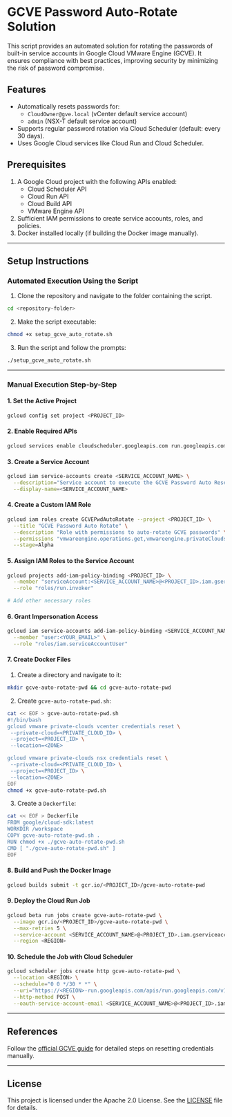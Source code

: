 # GCVE Password Auto-Rotate Solution

This script provides an automated solution for rotating the passwords of built-in service accounts in Google Cloud VMware Engine (GCVE). It ensures compliance with best practices, improving security by minimizing the risk of password compromise.

## Features
- Automatically resets passwords for:
  - `CloudOwner@gve.local` (vCenter default service account)
  - `admin` (NSX-T default service account)
- Supports regular password rotation via Cloud Scheduler (default: every 30 days).
- Uses Google Cloud services like Cloud Run and Cloud Scheduler.

## Prerequisites
1. A Google Cloud project with the following APIs enabled:
   - Cloud Scheduler API
   - Cloud Run API
   - Cloud Build API
   - VMware Engine API
2. Sufficient IAM permissions to create service accounts, roles, and policies.
3. Docker installed locally (if building the Docker image manually).

---

## Setup Instructions

### **Automated Execution Using the Script**

1. Clone the repository and navigate to the folder containing the script.
```bash
cd <repository-folder>
```
2. Make the script executable:
```bash
chmod +x setup_gcve_auto_rotate.sh
```
3. Run the script and follow the prompts:
```bash
./setup_gcve_auto_rotate.sh
```

---

### **Manual Execution Step-by-Step**

#### 1. Set the Active Project
```bash
gcloud config set project <PROJECT_ID>
```

#### 2. Enable Required APIs
```bash
gcloud services enable cloudscheduler.googleapis.com run.googleapis.com cloudbuild.googleapis.com vmwareengine.googleapis.com
```

#### 3. Create a Service Account
```bash
gcloud iam service-accounts create <SERVICE_ACCOUNT_NAME> \
  --description="Service account to execute the GCVE Password Auto Reset solution" \
  --display-name=<SERVICE_ACCOUNT_NAME>
```

#### 4. Create a Custom IAM Role
```bash
gcloud iam roles create GCVEPwdAutoRotate --project <PROJECT_ID> \
  --title "GCVE Password Auto Rotate" \
  --description "Role with permissions to auto-rotate GCVE passwords" \
  --permissions "vmwareengine.operations.get,vmwareengine.privateClouds.get,vmwareengine.privateClouds.resetNsxCredentials,vmwareengine.privateClouds.resetVcenterCredentials" \
  --stage=Alpha
```

#### 5. Assign IAM Roles to the Service Account
```bash
gcloud projects add-iam-policy-binding <PROJECT_ID> \
  --member "serviceAccount:<SERVICE_ACCOUNT_NAME>@<PROJECT_ID>.iam.gserviceaccount.com" \
  --role "roles/run.invoker"

# Add other necessary roles
```

#### 6. Grant Impersonation Access
```bash
gcloud iam service-accounts add-iam-policy-binding <SERVICE_ACCOUNT_NAME>@<PROJECT_ID>.iam.gserviceaccount.com \
  --member "user:<YOUR_EMAIL>" \
  --role "roles/iam.serviceAccountUser"
```

#### 7. Create Docker Files
1. Create a directory and navigate to it:
```bash
mkdir gcve-auto-rotate-pwd && cd gcve-auto-rotate-pwd
```
2. Create `gcve-auto-rotate-pwd.sh`:
```bash
cat << EOF > gcve-auto-rotate-pwd.sh
#!/bin/bash
gcloud vmware private-clouds vcenter credentials reset \
 --private-cloud=<PRIVATE_CLOUD_ID> \
 --project=<PROJECT_ID> \
 --location=<ZONE>

gcloud vmware private-clouds nsx credentials reset \
 --private-cloud=<PRIVATE_CLOUD_ID> \
 --project=<PROJECT_ID> \
 --location=<ZONE>
EOF
chmod +x gcve-auto-rotate-pwd.sh
```
3. Create a `Dockerfile`:
```bash
cat << EOF > Dockerfile
FROM google/cloud-sdk:latest
WORKDIR /workspace
COPY gcve-auto-rotate-pwd.sh .
RUN chmod +x ./gcve-auto-rotate-pwd.sh
CMD [ "./gcve-auto-rotate-pwd.sh" ]
EOF
```

#### 8. Build and Push the Docker Image
```bash
gcloud builds submit -t gcr.io/<PROJECT_ID>/gcve-auto-rotate-pwd
```

#### 9. Deploy the Cloud Run Job
```bash
gcloud beta run jobs create gcve-auto-rotate-pwd \
  --image gcr.io/<PROJECT_ID>/gcve-auto-rotate-pwd \
  --max-retries 5 \
  --service-account <SERVICE_ACCOUNT_NAME>@<PROJECT_ID>.iam.gserviceaccount.com \
  --region <REGION>
```

#### 10. Schedule the Job with Cloud Scheduler
```bash
gcloud scheduler jobs create http gcve-auto-rotate-pwd \
  --location <REGION> \
  --schedule="0 0 */30 * *" \
  --uri="https://<REGION>-run.googleapis.com/apis/run.googleapis.com/v1/namespaces/<PROJECT_ID>/jobs/gcve-auto-rotate-pwd:run" \
  --http-method POST \
  --oauth-service-account-email <SERVICE_ACCOUNT_NAME>@<PROJECT_ID>.iam.gserviceaccount.com
```


---

## References
Follow the [official GCVE guide](https://cloud.google.com/vmware-engine/docs/vmware-platform/howto-access-management#reset-access-credentials) for detailed steps on resetting credentials manually.

---

## License
This project is licensed under the Apache 2.0 License. See the [LICENSE](LICENSE) file for details.